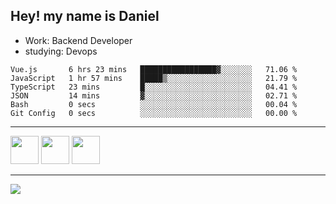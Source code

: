 ## Hey! my name is Daniel

- Work: Backend Developer
- studying: Devops

<!--START_SECTION:waka-->

```text
Vue.js       6 hrs 23 mins   █████████████████▓░░░░░░░   71.06 %
JavaScript   1 hr 57 mins    █████▒░░░░░░░░░░░░░░░░░░░   21.79 %
TypeScript   23 mins         █░░░░░░░░░░░░░░░░░░░░░░░░   04.41 %
JSON         14 mins         ▓░░░░░░░░░░░░░░░░░░░░░░░░   02.71 %
Bash         0 secs          ░░░░░░░░░░░░░░░░░░░░░░░░░   00.04 %
Git Config   0 secs          ░░░░░░░░░░░░░░░░░░░░░░░░░   00.00 %
```

<!--END_SECTION:waka-->
    

<hr>
<div>
    <img height="45" src="https://img.icons8.com/color/48/000000/nodejs.png"/>
    <img height="45" src="https://www.vectorlogo.zone/logos/golang/golang-ar21.svg">
    <img height="45" src="https://www.vectorlogo.zone/logos/nestjs/nestjs-icon.svg">
</div>
<hr>
<div>
    <a href="https://www.linkedin.com/in/daniel-lucas-bb7b82193/" target="_blank">
        <img src="https://img.shields.io/badge/LinkedIn-0077B5?style=for-the-badge&logo=linkedin&logoColor=white">
    </a>
</div>
